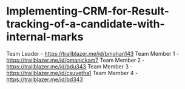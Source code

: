 # Implementing-CRM-for-Result-tracking-of-a-candidate-with-internal-marks

Team Leader - https://trailblazer.me/id/bmohan143
Team Member 1 - https://trailblazer.me/id/pmanickam7
Team Member 2 - https://trailblazer.me/id/bdu343
Team Member 3 - https://trailblazer.me/id/csuvetha1
Team Member 4 - https://trailblazer.me/id/bd343
